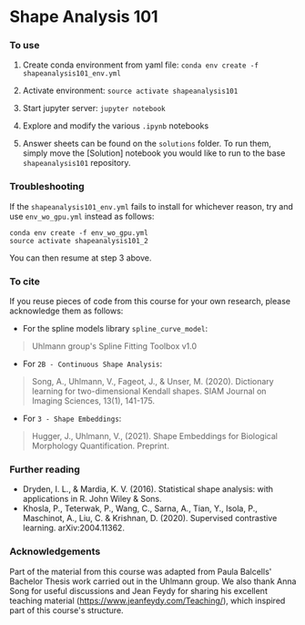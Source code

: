 # Shape Analysis 101

### To use
1. Create conda environment from yaml file:
    `conda env create -f shapeanalysis101_env.yml`

2. Activate environment:
    `source activate shapeanalysis101`
    
3. Start jupyter server:
    `jupyter notebook`
    
4. Explore and modify the various `.ipynb` notebooks

5. Answer sheets can be found on the `solutions` folder. To run them, simply move the [Solution] notebook you would like to run to the base `shapeanalysis101` repository.

### Troubleshooting

If the `shapeanalysis101_env.yml` fails to install for whichever reason, try and use `env_wo_gpu.yml` instead as follows:

```
conda env create -f env_wo_gpu.yml
source activate shapeanalysis101_2
```

You can then resume at step 3 above.

### To cite
If you reuse pieces of code from this course for your own research, please acknowledge them as follows:
* For the spline models library `spline_curve_model`:
> Uhlmann group's Spline Fitting Toolbox v1.0

* For `2B - Continuous Shape Analysis`: 
> Song, A., Uhlmann, V., Fageot, J., & Unser, M. (2020). Dictionary learning for two-dimensional Kendall shapes. SIAM Journal on Imaging Sciences, 13(1), 141-175.

* For `3 - Shape Embeddings`: 
> Hugger, J., Uhlmann, V., (2021). Shape Embeddings for Biological Morphology Quantification. Preprint.


### Further reading
* Dryden, I. L., & Mardia, K. V. (2016). Statistical shape analysis: with applications in R. John Wiley & Sons.
* Khosla, P., Teterwak, P., Wang, C., Sarna, A., Tian, Y., Isola, P., Maschinot, A., Liu, C. & Krishnan, D. (2020). Supervised contrastive learning. arXiv:2004.11362.

### Acknowledgements
Part of the material from this course was adapted from Paula Balcells' Bachelor Thesis work carried out in the Uhlmann group. We also thank Anna Song for useful discussions and Jean Feydy for sharing his excellent teaching material (https://www.jeanfeydy.com/Teaching/), which inspired part of this course's structure. 
